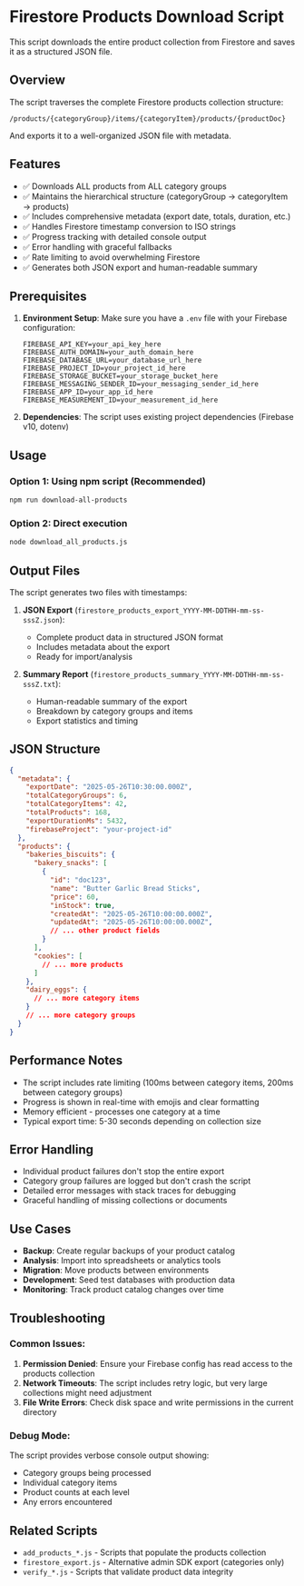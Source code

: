 # Firestore Products Download Script

This script downloads the entire product collection from Firestore and saves it as a structured JSON file.

## Overview

The script traverses the complete Firestore products collection structure:
```
/products/{categoryGroup}/items/{categoryItem}/products/{productDoc}
```

And exports it to a well-organized JSON file with metadata.

## Features

- ✅ Downloads ALL products from ALL category groups
- ✅ Maintains the hierarchical structure (categoryGroup → categoryItem → products)
- ✅ Includes comprehensive metadata (export date, totals, duration, etc.)
- ✅ Handles Firestore timestamp conversion to ISO strings
- ✅ Progress tracking with detailed console output
- ✅ Error handling with graceful fallbacks
- ✅ Rate limiting to avoid overwhelming Firestore
- ✅ Generates both JSON export and human-readable summary

## Prerequisites

1. **Environment Setup**: Make sure you have a `.env` file with your Firebase configuration:
   ```
   FIREBASE_API_KEY=your_api_key_here
   FIREBASE_AUTH_DOMAIN=your_auth_domain_here
   FIREBASE_DATABASE_URL=your_database_url_here
   FIREBASE_PROJECT_ID=your_project_id_here
   FIREBASE_STORAGE_BUCKET=your_storage_bucket_here
   FIREBASE_MESSAGING_SENDER_ID=your_messaging_sender_id_here
   FIREBASE_APP_ID=your_app_id_here
   FIREBASE_MEASUREMENT_ID=your_measurement_id_here
   ```

2. **Dependencies**: The script uses existing project dependencies (Firebase v10, dotenv)

## Usage

### Option 1: Using npm script (Recommended)
```bash
npm run download-all-products
```

### Option 2: Direct execution
```bash
node download_all_products.js
```

## Output Files

The script generates two files with timestamps:

1. **JSON Export** (`firestore_products_export_YYYY-MM-DDTHH-mm-ss-sssZ.json`):
   - Complete product data in structured JSON format
   - Includes metadata about the export
   - Ready for import/analysis

2. **Summary Report** (`firestore_products_summary_YYYY-MM-DDTHH-mm-ss-sssZ.txt`):
   - Human-readable summary of the export
   - Breakdown by category groups and items
   - Export statistics and timing

## JSON Structure

```json
{
  "metadata": {
    "exportDate": "2025-05-26T10:30:00.000Z",
    "totalCategoryGroups": 6,
    "totalCategoryItems": 42,
    "totalProducts": 168,
    "exportDurationMs": 5432,
    "firebaseProject": "your-project-id"
  },
  "products": {
    "bakeries_biscuits": {
      "bakery_snacks": [
        {
          "id": "doc123",
          "name": "Butter Garlic Bread Sticks",
          "price": 60,
          "inStock": true,
          "createdAt": "2025-05-26T10:00:00.000Z",
          "updatedAt": "2025-05-26T10:00:00.000Z",
          // ... other product fields
        }
      ],
      "cookies": [
        // ... more products
      ]
    },
    "dairy_eggs": {
      // ... more category items
    }
    // ... more category groups
  }
}
```

## Performance Notes

- The script includes rate limiting (100ms between category items, 200ms between category groups)
- Progress is shown in real-time with emojis and clear formatting
- Memory efficient - processes one category at a time
- Typical export time: 5-30 seconds depending on collection size

## Error Handling

- Individual product failures don't stop the entire export
- Category group failures are logged but don't crash the script
- Detailed error messages with stack traces for debugging
- Graceful handling of missing collections or documents

## Use Cases

- **Backup**: Create regular backups of your product catalog
- **Analysis**: Import into spreadsheets or analytics tools
- **Migration**: Move products between environments
- **Development**: Seed test databases with production data
- **Monitoring**: Track product catalog changes over time

## Troubleshooting

### Common Issues:

1. **Permission Denied**: Ensure your Firebase config has read access to the products collection
2. **Network Timeouts**: The script includes retry logic, but very large collections might need adjustment
3. **File Write Errors**: Check disk space and write permissions in the current directory

### Debug Mode:
The script provides verbose console output showing:
- Category groups being processed
- Individual category items
- Product counts at each level
- Any errors encountered

## Related Scripts

- `add_products_*.js` - Scripts that populate the products collection
- `firestore_export.js` - Alternative admin SDK export (categories only)
- `verify_*.js` - Scripts that validate product data integrity

